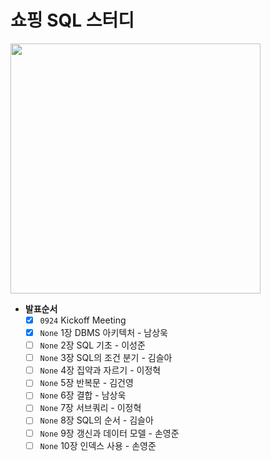 # 쇼핑 SQL 스터디
[<img src="http://www.hanbit.co.kr/data/books/B4250257160_l.jpg" height=400>](http://www.hanbit.co.kr/store/books/look.php?p_code=B4250257160)

- **발표순서**
    - [x] `0924` Kickoff Meeting
    - [x] `None` 1장 DBMS 아키텍처 - 남상욱
    - [ ] `None` 2장 SQL 기초 - 이성준
    - [ ] `None` 3장 SQL의 조건 분기 - 김슬아
    - [ ] `None` 4장 집약과 자르기 - 이정혁
    - [ ] `None` 5장 반복문 - 김건영
    - [ ] `None` 6장 결합 - 남상욱
    - [ ] `None` 7장 서브쿼리 - 이정혁
    - [ ] `None` 8장 SQL의 순서 - 김슬아
    - [ ] `None` 9장 갱신과 데이터 모델 - 손영준
    - [ ] `None` 10장 인덱스 사용 - 손영준
